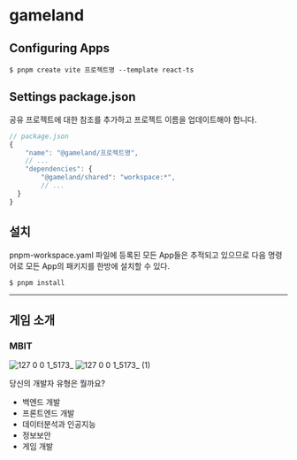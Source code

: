 # gameland

## Configuring Apps
```
$ pnpm create vite 프로젝트명 --template react-ts
```

## Settings package.json
공유 프로젝트에 대한 참조를 추가하고 프로젝트 이름을 업데이트해야 합니다.
```javascript
// package.json
{
	"name": "@gameland/프로젝트명",
	// ...
	"dependencies": {
		"@gameland/shared": "workspace:*",
		// ...
  }
}
```

## 설치
pnpm-workspace.yaml 파일에 등록된 모든 App들은 추적되고 있으므로 다음 명령어로 모든 App의 패키지를 한방에 설치할 수 있다.
```
$ pnpm install
```

---

## 게임 소개

### MBIT
![127 0 0 1_5173_](https://user-images.githubusercontent.com/38209966/214874440-b8389047-56ef-45d8-9574-ccc7238b6e23.png)
![127 0 0 1_5173_ (1)](https://user-images.githubusercontent.com/38209966/214874419-284c93cc-e23e-483b-8da6-c42327766bcc.png)

당신의 개발자 유형은 뭘까요?
- 백엔드 개발
- 프론트엔드 개발
- 데이터분석과 인공지능
- 정보보안
- 게임 개발
